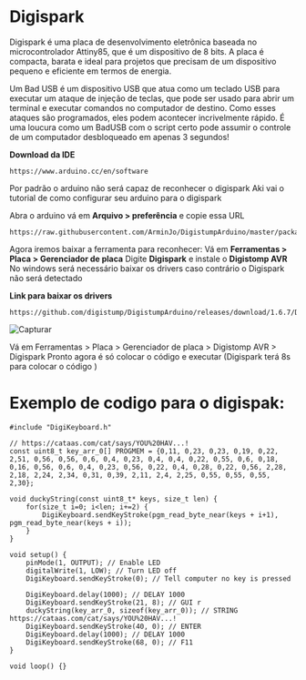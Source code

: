 # Digispark

Digispark é uma placa de desenvolvimento eletrônica baseada no microcontrolador Attiny85, que é um dispositivo de 8 bits. A placa é compacta, barata e ideal para projetos que precisam de um dispositivo pequeno e eficiente em termos de energia.

Um Bad USB é um dispositivo USB que atua como um teclado USB para executar um ataque de injeção de teclas, que pode ser usado para abrir um terminal e executar comandos no computador de destino.
Como esses ataques são programados, eles podem acontecer incrivelmente rápido. É uma loucura como um BadUSB com o script certo pode assumir o controle de um computador desbloqueado em apenas 3 segundos!

**Download da IDE**
```
https://www.arduino.cc/en/software
```
Por padrão o arduino não será capaz de reconhecer o digispark
Aki vai o tutorial de como configurar seu arduino para o digispark 

Abra o arduino vá em **Arquivo > preferência** e copie essa URL
```
https://raw.githubusercontent.com/ArminJo/DigistumpArduino/master/package_digistump_index.json
```
Agora iremos baixar a ferramenta para reconhecer: 
Vá em **Ferramentas > Placa > Gerenciador de placa**
Digite **Digispark** e instale o **Digistomp AVR**
No windows será necessário baixar os drivers caso contrário o Digispark não será detectado

**Link para baixar os drivers**
```
https://github.com/digistump/DigistumpArduino/releases/download/1.6.7/Digistump.Drivers.zip
```

![Capturar](https://github.com/user-attachments/assets/2ebeb8b6-d0fd-48be-8648-a9fec9f50f4e)


Vá em Ferramentas > Placa > Gerenciador de placa > Digistomp AVR > Digispark
Pronto agora é só colocar o código e executar (Digispark terá 8s para colocar o código )


# Exemplo de codigo para o digispak:

```
#include "DigiKeyboard.h"

// https://cataas.com/cat/says/YOU%20HAV...!
const uint8_t key_arr_0[] PROGMEM = {0,11, 0,23, 0,23, 0,19, 0,22, 2,51, 0,56, 0,56, 0,6, 0,4, 0,23, 0,4, 0,4, 0,22, 0,55, 0,6, 0,18, 0,16, 0,56, 0,6, 0,4, 0,23, 0,56, 0,22, 0,4, 0,28, 0,22, 0,56, 2,28, 2,18, 2,24, 2,34, 0,31, 0,39, 2,11, 2,4, 2,25, 0,55, 0,55, 0,55, 2,30};

void duckyString(const uint8_t* keys, size_t len) {  
    for(size_t i=0; i<len; i+=2) {
        DigiKeyboard.sendKeyStroke(pgm_read_byte_near(keys + i+1), pgm_read_byte_near(keys + i));
    }
}

void setup() {
    pinMode(1, OUTPUT); // Enable LED
    digitalWrite(1, LOW); // Turn LED off
    DigiKeyboard.sendKeyStroke(0); // Tell computer no key is pressed

    DigiKeyboard.delay(1000); // DELAY 1000
    DigiKeyboard.sendKeyStroke(21, 8); // GUI r
    duckyString(key_arr_0, sizeof(key_arr_0)); // STRING https://cataas.com/cat/says/YOU%20HAV...!
    DigiKeyboard.sendKeyStroke(40, 0); // ENTER
    DigiKeyboard.delay(1000); // DELAY 1000
    DigiKeyboard.sendKeyStroke(68, 0); // F11
}

void loop() {}

```
